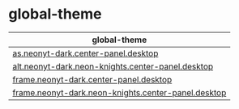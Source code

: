 

# global-theme


| global-theme |
| --- |
| [as.neonyt-dark.center-panel.desktop](asset/overlay/etc/skel/.local/share/plasma/look-and-feel/) |
| [alt.neonyt-dark.neon-knights.center-panel.desktop](asset/overlay/etc/skel/.local/share/plasma/look-and-feel/alt.neonyt-dark.neon-knights.center-panel.desktop) |
| [frame.neonyt-dark.center-panel.desktop](asset/overlay/etc/skel/.local/share/plasma/look-and-feel/frame.neonyt-dark.center-panel.desktop) |
| [frame.neonyt-dark.neon-knights.center-panel.desktop](asset/overlay/etc/skel/.local/share/plasma/look-and-feel/frame.neonyt-dark.neon-knights.center-panel.desktop) |
